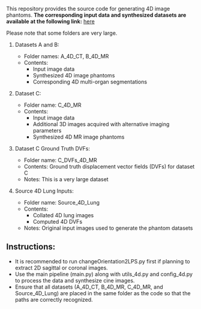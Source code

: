 This repository provides the source code for generating 4D image phantoms.
**The corresponding input data and synthesized datasets are available at the following link:**
[here](https://www.cs.torontomu.ca/~elodie.lugez/data/)

Please note that some folders are very large.

1. Datasets A and B:
   - Folder names: A_4D_CT, B_4D_MR
   - Contents:
       * Input image data
       * Synthesized 4D image phantoms
       * Corresponding 4D multi-organ segmentations
	   
2. Dataset C:
   - Folder name: C_4D_MR
   - Contents:
       * Input image data
       * Additional 3D images acquired with alternative imaging parameters
       * Synthesized 4D MR image phantoms
	   
3. Dataset C Ground Truth DVFs:
   - Folder name: C_DVFs_4D_MR
   - Contents: Ground truth displacement vector fields (DVFs) for dataset C
   - Notes: This is a very large dataset
   
4. Source 4D Lung Inputs:
   - Folder name: Source_4D_Lung
   - Contents:
       * Collated 4D lung images
       * Computed 4D DVFs
   - Notes: Original input images used to generate the phantom datasets


Instructions:
-------------
- It is recommended to run changeOrientation2LPS.py first if planning to extract 2D sagittal or coronal images.
- Use the main pipeline (main.py) along with utils_4d.py and config_4d.py to process the data and synthesize cine images.
- Ensure that all datasets (A_4D_CT, B_4D_MR, C_4D_MR, and Source_4D_Lung) are placed in the same folder as the code so that the paths are correctly recognized.


